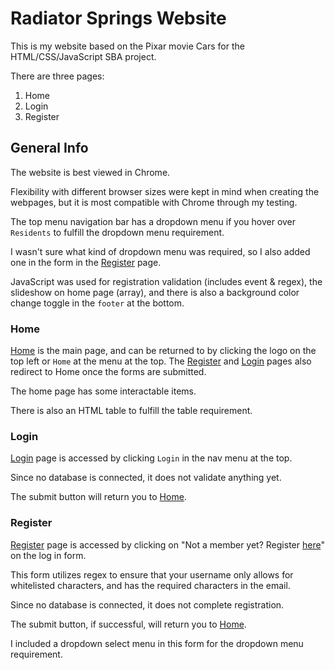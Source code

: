 # Radiator Springs Website

This is my website based on the Pixar movie Cars for the HTML/CSS/JavaScript SBA project.  

There are three pages:  

<ol>
<li>Home</li>
<li>Login</li>
<li>Register</li>
</ol>

## General Info

The website is best viewed in Chrome.  

Flexibility with different browser sizes were kept in mind when creating the webpages, but it is most compatible with Chrome through my testing.

The top menu navigation bar has a dropdown menu if you hover over `Residents` to fulfill the dropdown menu requirement.  

I wasn't sure what kind of dropdown menu was required, so I also added one in the form in the [Register](html/register.html) page.

JavaScript was used for registration validation (includes event & regex), the slideshow on home page (array), and there is also a background color change toggle in the `footer` at the bottom.

### Home

[Home](html/home.html) is the main page, and can be returned to by clicking the logo on the top left or `Home` at the menu at the top. The [Register](html/register.html) and [Login](html/register.html) pages also redirect to Home once the forms are submitted.  

The home page has some interactable items. 

There is also an HTML table to fulfill the table requirement.

### Login

[Login](html/register.html) page is accessed by clicking `Login` in the nav menu at the top.  

Since no database is connected, it does not validate anything yet.

The submit button will return you to [Home](html/home.html).


### Register

[Register](html/register.html) page is accessed by clicking on "Not a member yet? Register [here](html/register.html)" on the log in form.

This form utilizes regex to ensure that your username only allows for whitelisted characters, and has the required characters in the email.

Since no database is connected, it does not complete registration.

The submit button, if successful, will return you to [Home](html/home.html).

I included a dropdown select menu in this form for the dropdown menu requirement.

